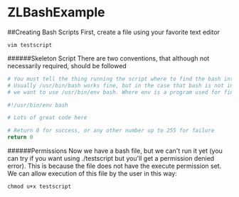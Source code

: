 # ZLBashExample

##Creating Bash Scripts
First, create a file using your favorite text editor
```
vim testscript
```

######Skeleton Script
There are two conventions, that although not necessarily required, should be followed<br>
```bash
# You must tell the thing running the script where to find the bash interpreter 
# Usually /usr/bin/bash works fine, but in the case that bash is not in the /usr/bin directory
# we want to use /usr/bin/env bash. Where env is a program used for finding other programs, in our case - bash.

#!/usr/bin/env bash

# Lots of great code here

# Return 0 for success, or any other number up to 255 for failure
return 0

```

######Permissions
Now we have a bash file, but we can't run it yet (you can try if you want using ./testscript but you'll get a permission denied error). This is because the file does not have the execute permission set. We can allow execution of this file by the user in this way:

```
chmod u+x testscript
```
